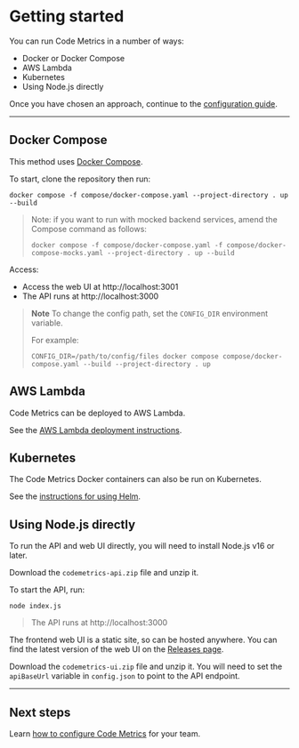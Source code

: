 # Getting started

You can run Code Metrics in a number of ways:

- Docker or Docker Compose
- AWS Lambda
- Kubernetes
- Using Node.js directly

Once you have chosen an approach, continue to the [configuration guide](./configuration.md). 

---

## Docker Compose

This method uses [Docker Compose](https://docs.docker.com/compose/install/).

To start, clone the repository then run:

    docker compose -f compose/docker-compose.yaml --project-directory . up --build

> Note: if you want to run with mocked backend services, amend the Compose command as follows:
> ```
> docker compose -f compose/docker-compose.yaml -f compose/docker-compose-mocks.yaml --project-directory . up --build 
> ```

Access:

- Access the web UI at http://localhost:3001
- The API runs at http://localhost:3000

> **Note**
> To change the config path, set the `CONFIG_DIR` environment variable.
> 
> For example:
> ```
> CONFIG_DIR=/path/to/config/files docker compose compose/docker-compose.yaml --build --project-directory . up
> ```

## AWS Lambda

Code Metrics can be deployed to AWS Lambda.

See the [AWS Lambda deployment instructions](./deployment_lambda.md).

## Kubernetes

The Code Metrics Docker containers can also be run on Kubernetes.  

See the [instructions for using Helm](./helm.md).

## Using Node.js directly

To run the API and web UI directly, you will need to install Node.js v16 or later.

Download the `codemetrics-api.zip` file and unzip it.

To start the API, run:

    node index.js

> The API runs at http://localhost:3000

The frontend web UI is a static site, so can be hosted anywhere. You can find the latest version of the web UI on the [Releases page](https://github.com/DeloitteDigitalUK/code-metrics/releases).

Download the `codemetrics-ui.zip` file and unzip it. You will need to set the `apiBaseUrl` variable in `config.json` to point to the API endpoint.

---

## Next steps

Learn [how to configure Code Metrics](./configuration.md) for your team.
